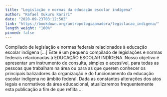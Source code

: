 ```yaml
---
title: "Legislação e normas da educação escolar indígena"
author: "Rafael Xukuru Kariri"
date: "2020-09-23T03:12:50Z"
link: "https://bookdown.org/antropologiaamadora/legislacao_indigena/"
length_weight: "100%"
pinned: false
---
```


Compilado de legislação e normas federais relacionados à educação escolar indígena [...] Este é um pequeno compilado de legislações e normas federais relacionadas à EDUCAÇÃO ESCOLAR INDÍGENA. Nosso objetivo é apresentar um instrumento de consulta, simples e acessível, para todas as pessoas que trabalham na área ou para as que querem conhecer os principais balizadores da organização e do funcionamento da educação escolar indígena no âmbito federal. Dada as constantes alterações dos atos legais e normativos da área educacional, atualizaremos frequentemente esta publicação a fim de que reflita ...

